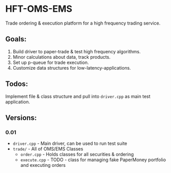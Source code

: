 # HFT-OMS-EMS
Trade ordering & execution platform for a high frequency trading service.

## Goals:
1. Build driver to paper-trade & test high frequency algorithms.
1. Minor calculations about data, track products.
1. Set up p-queue for trade execution.
1. Customize data structures for low-latency-applications.

## Todos:
Implement file & class structure and pull into `driver.cpp` as main test application.

## Versions:
### 0.01
* `driver.cpp` - Main driver, can be used to run test suite
* `trade/` - All of OMS/EMS Classes
  * `order.cpp` - Holds classes for all securities & ordering
  * `execute.cpp` - TODO - class for managing fake PaperMoney portfolio and executing orders
